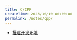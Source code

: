 ```yaml
---
title: C/CPP
createTime: 2025/10/10 00:00:00
permalink: /notes/cpp/
---
```


- [搭建开发环境](./搭建开发环境.md)

